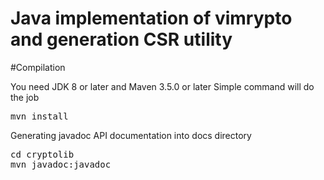 # Java implementation of vimrypto and generation CSR utility

#Compilation

You need JDK 8 or later and Maven 3.5.0 or later
Simple command will do the job
<pre>
mvn install
</pre>
Generating javadoc API documentation into docs directory
<pre>
cd cryptolib
mvn javadoc:javadoc
</pre>
